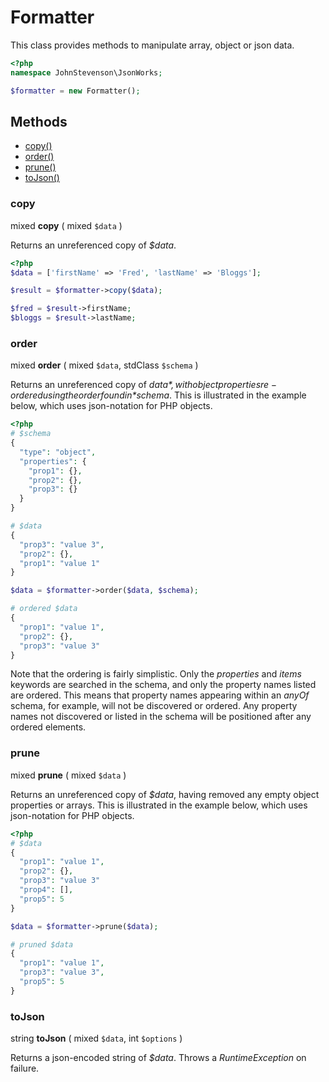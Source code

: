 # Formatter

This class provides methods to manipulate array, object or json data.

```php
<?php
namespace JohnStevenson\JsonWorks;

$formatter = new Formatter();
```

## Methods

* [copy()](#copy)
* [order()](#order)
* [prune()](#prune)
* [toJson()](#tojson)

### copy
mixed **copy** ( mixed `$data` )

Returns an unreferenced copy of *$data*.

```php
<?php
$data = ['firstName' => 'Fred', 'lastName' => 'Bloggs'];

$result = $formatter->copy($data);

$fred = $result->firstName;
$bloggs = $result->lastName;
```

### order
mixed **order** ( mixed `$data`, stdClass `$schema` )

Returns an unreferenced copy of *$data*, with object properties re-ordered using the order found in
*$schema*. This is illustrated in the example below, which uses json-notation for PHP objects.

```php
<?php
# $schema
{
  "type": "object",
  "properties": {
    "prop1": {},
    "prop2": {},
    "prop3": {}
  }
}

# $data
{
  "prop3": "value 3",
  "prop2": {},
  "prop1": "value 1"
}

$data = $formatter->order($data, $schema);

# ordered $data
{
  "prop1": "value 1",
  "prop2": {},
  "prop3": "value 3"
}
```

Note that the ordering is fairly simplistic. Only the *properties* and *items* keywords are searched
in the schema, and only the property names listed are ordered. This means that property names
appearing within an *anyOf* schema, for example, will not be discovered or ordered. Any property
names not discovered or listed in the schema will be positioned after any ordered elements.

### prune
mixed **prune** ( mixed `$data` )

Returns an unreferenced copy of *$data*, having removed any empty object properties or arrays. This
is illustrated in the example below, which uses json-notation for PHP objects.

```php
<?php
# $data
{
  "prop1": "value 1",
  "prop2": {},
  "prop3": "value 3"
  "prop4": [],
  "prop5": 5
}

$data = $formatter->prune($data);

# pruned $data
{
  "prop1": "value 1",
  "prop3": "value 3",
  "prop5": 5
}
```

### toJson
string **toJson** ( mixed `$data`, int `$options` )

Returns a json-encoded string of *$data*. Throws a *RuntimeException* on failure.
